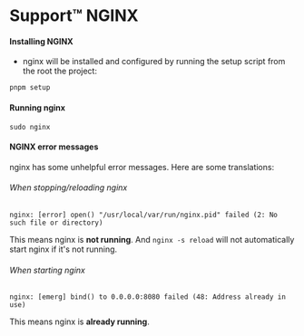 # Support™ NGINX

#### Installing NGINX

- nginx will be installed and configured by running the setup script from the root the project:

```
pnpm setup
```

#### Running nginx

```
sudo nginx
```

#### NGINX error messages

nginx has some unhelpful error messages. Here are some translations:

###### When stopping/reloading nginx

```
nginx: [error] open() "/usr/local/var/run/nginx.pid" failed (2: No such file or directory)
```

This means nginx is **not running**. And `nginx -s reload` will not automatically start nginx if it's not running.

###### When starting nginx

```
nginx: [emerg] bind() to 0.0.0.0:8080 failed (48: Address already in use)
```

This means nginx is **already running**.
